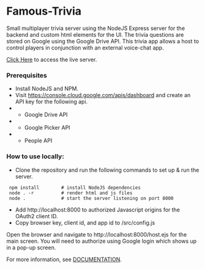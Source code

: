 # Famous-Trivia
Small multiplayer trivia server using the NodeJS Express server for the backend and custom
html elements for the UI.  The trivia questions are stored on Google using the Google Drive
API.  This trivia app allows a host to control players in conjunction with an external 
voice-chat app.

[Click Here](https://frar.ca/trivia/host.ejs) to access the live server.

### Prerequisites
* Install NodeJS and NPM.
* Visit https://console.cloud.google.com/apis/dashboard and create an API key for the following api.
* * Google Drive API
* * Google Picker API
* * People API

### How to use locally:

* Clone the repository and run the following commands to set up & run the server.
```
 npm install        # install NodeJS dependencies
 node . -r          # render html and js files
 node .             # start the server listening on port 8000
```

* Add http://localhost:8000 to authorized Javascript origins for the OAuth2 client ID.
* Copy browser key, client id, and app id to /src/config.js

Open the browser and navigate to http://localhost:8000/host.ejs for the main screen.
You will need to authorize using Google login which shows up in a pop-up screen.

For more information, see [DOCUMENTATION](https://thaerious.github.io/famous-trivia/).